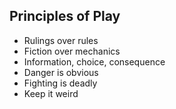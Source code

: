 ## Principles of Play

- Rulings over rules
- Fiction over mechanics
- Information, choice, consequence
- Danger is obvious
- Fighting is deadly
- Keep it weird